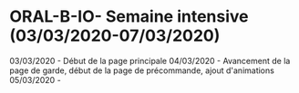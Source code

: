 # ORAL-B-IO- Semaine intensive (03/03/2020-07/03/2020)

03/03/2020 - Début de la page principale
04/03/2020 - Avancement de la page de garde, début de la page de précommande, ajout d'animations
05/03/2020 - 
